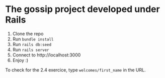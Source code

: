 # The gossip project developed under Rails

1. Clone the repo
2. Run <code>bundle install</code>
3. Run <code>rails db:seed</code>
4. Run <code>rails server</code>
5. Connect to http://localhost:3000
6. Enjoy :)

To check for the 2.4 exercice, type <code>welcomes/first_name</code> in the URL.
